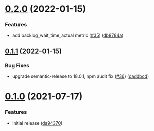 # [0.2.0](https://github.com/teacherspayteachers/linux-audit-exporter/compare/v0.1.1...v0.2.0) (2022-01-15)


### Features

* add backlog_wait_time_actual metric ([#35](https://github.com/teacherspayteachers/linux-audit-exporter/issues/35)) ([db8784a](https://github.com/teacherspayteachers/linux-audit-exporter/commit/db8784a45160e182603b8f98c88b76ec3694afab))

## [0.1.1](https://github.com/teacherspayteachers/linux-audit-exporter/compare/v0.1.0...v0.1.1) (2022-01-15)


### Bug Fixes

* upgrade semantic-release to 18.0.1, npm audit fix ([#36](https://github.com/teacherspayteachers/linux-audit-exporter/issues/36)) ([daddbcd](https://github.com/teacherspayteachers/linux-audit-exporter/commit/daddbcd3afda2dd51676f2c6d80e884fa6e00926))

# [0.1.0](https://github.com/teacherspayteachers/linux-audit-exporter/compare/v0.0.0...v0.1.0) (2021-07-17)


### Features

* initial release ([da94370](https://github.com/teacherspayteachers/linux-audit-exporter/commit/da94370b9cb1038b2c01a522c45c0c5c09a7a83e))
